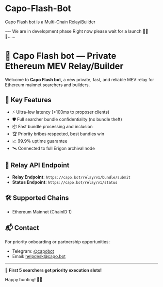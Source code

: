 # Capo-Flash-Bot
Capo Flash bot is a Multi-Chain Relay/Builder

--- We are in development phase Right now please wait for a launch 🚀🚀🚀......


# 🚀 Capo Flash bot — Private Ethereum MEV Relay/Builder

Welcome to **Capo Flash bot**, a new private, fast, and reliable MEV relay for Ethereum mainnet searchers and builders.

## 🌟 Key Features

- ⚡ Ultra-low latency (<100ms to proposer clients)
- 🛡️ Full searcher bundle confidentiality (no bundle theft)
- 📦 Fast bundle processing and inclusion
- 🏆 Priority bribes respected, best bundles win
- 📈 99.9% uptime guarantee
- 🛰️ Connected to full Erigon archival node

## 🔗 Relay API Endpoint

- **Relay Endpoint:** `https://capo.bot/relay/v1/bundle/submit`
- **Status Endpoint:** `https://capo.bot/relay/v1/status`

## 🛠️ Supported Chains

- Ethereum Mainnet (ChainID 1)

## 📬 Contact

For priority onboarding or partnership opportunities:
- Telegram: [@capobot](https://t.me/capobot)
- Email: helpdesk@capo.bot

---
**🚀 First 5 searchers get priority execution slots!**

Happy hunting! 🧠💎

